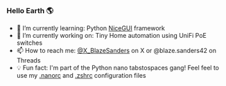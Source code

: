 ### Hello Earth 🌎

- 🌱 I’m currently learning: Python [NiceGUI](https://nicegui.io) framework
- 🔭 I’m currently working on: Tiny Home automation using UniFi PoE switches
- 📫 How to reach me: [@X_BlazeSanders](https://twitter.com/x_blazeanders) on X or @blaze.sanders42 on Threads
- 💡 Fun fact: I'm part of the Python nano tabstospaces gang! Feel feel to use my [.nanorc](https://github.com/OpenSourceIronman/OpenSourceIronman/blob/main/.nanorc) and [.zshrc](https://github.com/OpenSourceIronman/OpenSourceIronman/blob/main/.zshrc) configuration files 
